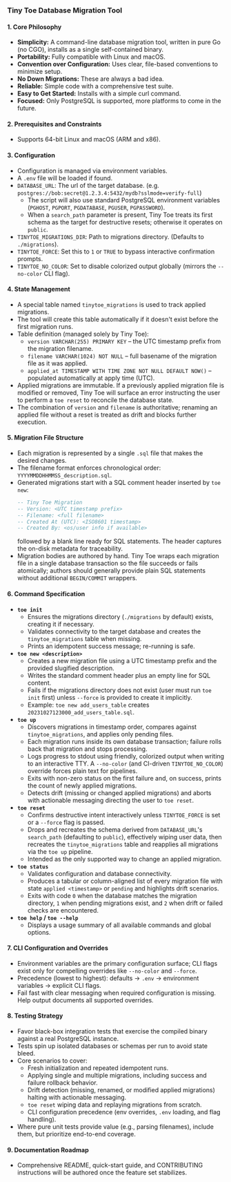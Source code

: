 ### Tiny Toe Database Migration Tool

#### 1. Core Philosophy
*   **Simplicity:** A command-line database migration tool, written in pure Go (no CGO), installs as a single self-contained binary.
*   **Portability:** Fully compatible with Linux and macOS.
*   **Convention over Configuration:** Uses clear, file-based conventions to minimize setup.
*   **No Down Migrations:** These are always a bad idea.
*   **Reliable:** Simple code with a comprehensive test suite.
*   **Easy to Get Started:** Installs with a simple curl command.
*   **Focused:** Only PostgreSQL is supported, more platforms to come in the future.

#### 2. Prerequisites and Constraints
*   Supports 64-bit Linux and macOS (ARM and x86).

#### 3. Configuration
*   Configuration is managed via environment variables.
*   A `.env` file will be loaded if found.
*   `DATABASE_URL`: The url of the target database.  (e.g. `postgres://bob:secret@1.2.3.4:5432/mydb?sslmode=verify-full`)
    *   The script will also use standard PostgreSQL environment variables (`PGHOST`, `PGPORT`, `PGDATABASE`, `PGUSER`, `PGPASSWORD`).
    *   When a `search_path` parameter is present, Tiny Toe treats its first schema as the target for destructive resets; otherwise it operates on `public`.
*   `TINYTOE_MIGRATIONS_DIR`: Path to migrations directory. (Defaults to `./migrations`).
*   `TINYTOE_FORCE`: Set this to `1` or `TRUE` to bypass interactive confirmation prompts.
*   `TINYTOE_NO_COLOR`: Set to disable colorized output globally (mirrors the `--no-color` CLI flag).


#### 4. State Management
*   A special table named `tinytoe_migrations` is used to track applied migrations.
*   The tool will create this table automatically if it doesn't exist before the first migration runs.
*   Table definition (managed solely by Tiny Toe):
    *   `version VARCHAR(255) PRIMARY KEY` – the UTC timestamp prefix from the migration filename.
    *   `filename VARCHAR(1024) NOT NULL` – full basename of the migration file as it was applied.
    *   `applied_at TIMESTAMP WITH TIME ZONE NOT NULL DEFAULT NOW()` – populated automatically at apply time (UTC).
*   Applied migrations are immutable. If a previously applied migration file is modified or removed, Tiny Toe will surface an error instructing the user to perform a `toe reset` to reconcile the database state.
*   The combination of `version` and `filename` is authoritative; renaming an applied file without a reset is treated as drift and blocks further execution.

#### 5. Migration File Structure
*   Each migration is represented by a single `.sql` file that makes the desired changes.
*   The filename format enforces chronological order: `YYYYMMDDHHMMSS_description.sql`.
*   Generated migrations start with a SQL comment header inserted by `toe new`:
    ```sql
    -- Tiny Toe Migration
    -- Version: <UTC timestamp prefix>
    -- Filename: <full filename>
    -- Created At (UTC): <ISO8601 timestamp>
    -- Created By: <os/user info if available>
    ```
    followed by a blank line ready for SQL statements. The header captures the on-disk metadata for traceability.
*   Migration bodies are authored by hand. Tiny Toe wraps each migration file in a single database transaction so the file succeeds or fails atomically; authors should generally provide plain SQL statements without additional `BEGIN/COMMIT` wrappers.

#### 6. Command Specification
*   **`toe init`**
    *   Ensures the migrations directory (`./migrations` by default) exists, creating it if necessary.
    *   Validates connectivity to the target database and creates the `tinytoe_migrations` table when missing.
    *   Prints an idempotent success message; re-running is safe.
*   **`toe new <description>`**
    *   Creates a new migration file using a UTC timestamp prefix and the provided slugified description.
    *   Writes the standard comment header plus an empty line for SQL content.
    *   Fails if the migrations directory does not exist (user must run `toe init` first) unless `--force` is provided to create it implicitly.
    *   Example: `toe new add_users_table` creates `20231027123000_add_users_table.sql`.
*   **`toe up`**
    *   Discovers migrations in timestamp order, compares against `tinytoe_migrations`, and applies only pending files.
    *   Each migration runs inside its own database transaction; failure rolls back that migration and stops processing.
    *   Logs progress to stdout using friendly, colorized output when writing to an interactive TTY. A `--no-color` (and CI-driven `TINYTOE_NO_COLOR`) override forces plain text for pipelines.
    *   Exits with non-zero status on the first failure and, on success, prints the count of newly applied migrations.
    *   Detects drift (missing or changed applied migrations) and aborts with actionable messaging directing the user to `toe reset`.
*   **`toe reset`**
    *   Confirms destructive intent interactively unless `TINYTOE_FORCE` is set or a `--force` flag is passed.
    *   Drops and recreates the schema derived from `DATABASE_URL`'s `search_path` (defaulting to `public`), effectively wiping user data, then recreates the `tinytoe_migrations` table and reapplies all migrations via the `toe up` pipeline.
    *   Intended as the only supported way to change an applied migration.
*   **`toe status`**
    *   Validates configuration and database connectivity.
    *   Produces a tabular or column-aligned list of every migration file with state `applied <timestamp>` or `pending` and highlights drift scenarios.
    *   Exits with code `0` when the database matches the migration directory, `1` when pending migrations exist, and `2` when drift or failed checks are encountered.
*   **`toe help` / `toe --help`**
    *   Displays a usage summary of all available commands and global options.

#### 7. CLI Configuration and Overrides
*   Environment variables are the primary configuration surface; CLI flags exist only for compelling overrides like `--no-color` and `--force`.
*   Precedence (lowest to highest): defaults → `.env` → environment variables → explicit CLI flags.
*   Fail fast with clear messaging when required configuration is missing. Help output documents all supported overrides.

#### 8. Testing Strategy
*   Favor black-box integration tests that exercise the compiled binary against a real PostgreSQL instance.
*   Tests spin up isolated databases or schemas per run to avoid state bleed.
*   Core scenarios to cover:
    *   Fresh initialization and repeated idempotent runs.
    *   Applying single and multiple migrations, including success and failure rollback behavior.
    *   Drift detection (missing, renamed, or modified applied migrations) halting with actionable messaging.
    *   `toe reset` wiping data and replaying migrations from scratch.
    *   CLI configuration precedence (env overrides, `.env` loading, and flag handling).
*   Where pure unit tests provide value (e.g., parsing filenames), include them, but prioritize end-to-end coverage.

#### 9. Documentation Roadmap
*   Comprehensive README, quick-start guide, and CONTRIBUTING instructions will be authored once the feature set stabilizes.
